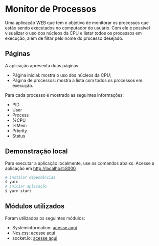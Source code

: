 # Monitor de Processos

Uma aplicação WEB que tem o objetivo de monitorar os processos que estão sendo executados no computador do usuário.
Com ele é possível visualizar o uso dos núcleos da CPU e listar todos os processos em execução, além de filtar pelo nome do processo desejado.

## Páginas

A aplicação apresenta duas páginas:

- Página inicial: mostra o uso dos núcleos da CPU;
- Página de processos: mostra a lista com todos os processos em execução.

Para cada processo é mostrado as seguintes informações:

- PID
- User
- Process
- %CPU
- %Mem
- Priority
- Status

## Demonstração local

Para executar a aplicação localmente, use os comandos abaixo.
Acesse a aplicação em [http://localhost:8000](http://localhost:8000)

```sh
# instalar dependências
$ yarn
# iniciar aplicação
$ yarn start
```

## Módulos utilizados

Foram utilizados os seguintes módulos:

- Systeminformation: [acesse aqui](https://systeminformation.io/)
- Nes.css: [acesse aqui](https://nostalgic-css.github.io/NES.css/)
- socket.io: [acesse aqui](https://socket.io/)
